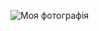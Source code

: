 ![Моя фотографія](https://images-wixmp-ed30a86b8c4ca887773594c2.wixmp.com/f/bd655d69-2947-4fa0-ad88-97938271d488/degjjyq-e052e9c0-37b3-43d5-a01b-f69fc27de302.jpg?token=eyJ0eXAiOiJKV1QiLCJhbGciOiJIUzI1NiJ9.eyJzdWIiOiJ1cm46YXBwOjdlMGQxODg5ODIyNjQzNzNhNWYwZDQxNWVhMGQyNmUwIiwiaXNzIjoidXJuOmFwcDo3ZTBkMTg4OTgyMjY0MzczYTVmMGQ0MTVlYTBkMjZlMCIsIm9iaiI6W1t7InBhdGgiOiJcL2ZcL2JkNjU1ZDY5LTI5NDctNGZhMC1hZDg4LTk3OTM4MjcxZDQ4OFwvZGVnamp5cS1lMDUyZTljMC0zN2IzLTQzZDUtYTAxYi1mNjlmYzI3ZGUzMDIuanBnIn1dXSwiYXVkIjpbInVybjpzZXJ2aWNlOmZpbGUuZG93bmxvYWQiXX0.GWhhjIfz1GKvIi-mCPH-JI1GyrdHdwccrD4f2tiTN8k)
